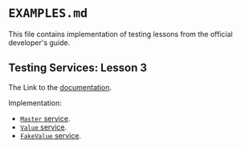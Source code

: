 # `EXAMPLES.md`

This file contains implementation of testing lessons from the official developer's guide.

## Testing Services: Lesson 3

The Link to the [documentation](https://angular.dev/guide/testing/services).

Implementation:

- [`Master` service](./src/app/services/master).
- [`Value` service](./src/app/services/value).
- [`FakeValue` service](./src/app/services/fake-value).
